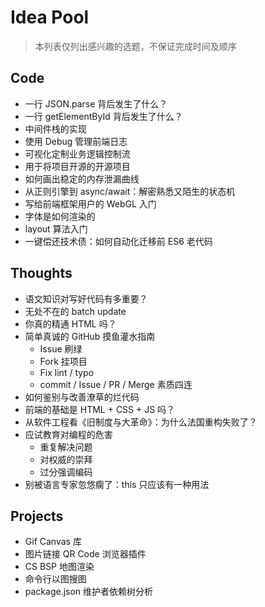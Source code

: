 # Idea Pool
> 本列表仅列出感兴趣的选题，不保证完成时间及顺序

## Code
* 一行 JSON.parse 背后发生了什么？
* 一行 getElementById 背后发生了什么？
* 中间件栈的实现
* 使用 Debug 管理前端日志
* 可视化定制业务逻辑控制流
* 用于将项目开源的开源项目
* 如何画出稳定的内存泄漏曲线
* 从正则引擎到 async/await：解密熟悉又陌生的状态机
* 写给前端框架用户的 WebGL 入门
* 字体是如何渲染的
* layout 算法入门
* 一键偿还技术债：如何自动化迁移前 ES6 老代码

## Thoughts
* 语文知识对写好代码有多重要？
* 无处不在的 batch update
* 你真的精通 HTML 吗？
* 简单真诚的 GitHub 摸鱼灌水指南
  * Issue 刷绿
  * Fork 挂项目
  * Fix lint / typo
  * commit / Issue / PR / Merge 素质四连
* 如何鉴别与改善潦草的烂代码
* 前端的基础是 HTML + CSS + JS 吗？
* 从软件工程看《旧制度与大革命》：为什么法国重构失败了？
* 应试教育对编程的危害
  * 重复解决问题
  * 对权威的崇拜
  * 过分强调编码
* 别被语言专家忽悠瘸了：this 只应该有一种用法


## Projects
* Gif Canvas 库
* 图片链接 QR Code 浏览器插件
* CS BSP 地图渲染
* 命令行以图搜图
* package.json 维护者依赖树分析

<!-- Happy New Year! -->
<!-- Happy Birthday! -->
